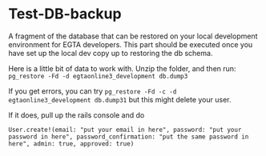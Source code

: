 # Test-DB-backup
A fragment of the database that can be restored on your local development environment for EGTA developers. This part should be executed once you have set up the local dev copy up to restoring the db schema.

Here is a little bit of data to work with. Unzip the folder, and then run: `pg_restore -Fd -d egtaonline3_development db.dump3`

If you get errors, you can try 
`pg_restore -Fd -c -d egtaonline3_development db.dump31` but this might delete your user.

If it does, pull up the rails console and do

`User.create!(email: "put your email in here", password: "put your password in here", password_confirmation: "put the same password in here", admin: true, approved: true)`
